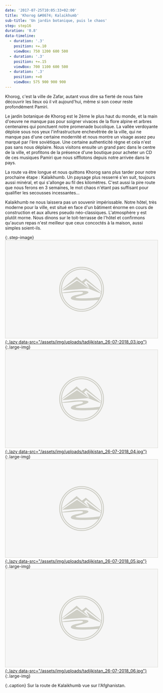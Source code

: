 ```yaml
---
date: '2017-07-25T10:05:33+02:00'
title: 'Khorog &#8674; Kalaikhumb'
sub-title: 'Un jardin botanique, puis le chaos'
step: step16
duration: '0.8'
data-timeline:
  - duration: '.3'
    position: +=.10
    viewBox: 750 1200 600 500
  - duration: '.3'
    position: +=.15
    viewBox: 700 1100 600 500
  - duration: '.3'
    position: +=0
    viewBox: 575 900 900 900
---
```

Khorog, c'est la ville de Zafar, autant vous dire sa fierté de nous faire découvrir les lieux où il vit aujourd'hui, même si son coeur reste profondément Pamiri.

Le jardin botanique de Khorog est le 2ème le plus haut du monde, et la main d'oeuvre ne manque pas pour soigner vivaces de la flore alpine et arbres centenaires qui ponctuent notre promenade bucolique. La vallée verdoyante déploie sous nos yeux l'infrastructure enchevêtrée de la ville, qui ne manque pas d'une certaine modernité et nous montre un visage assez peu marqué par l'ère soviétique. Une certaine authenticité règne et cela n'est pas sans nous déplaire. Nous visitons ensuite un grand parc dans le centre de la ville, et profitons de la présence d'une boutique pour acheter un CD de ces musiques Pamiri que nous sifflotons depuis notre arrivée dans le pays. 

La route va être longue et nous quittons Khorog sans plus tarder pour notre prochaine étape : Kalaikhumb. Un paysage plus resserré s'en suit, toujours aussi minéral, et qui s'allonge au fil des kilomètres. C'est aussi la pire route que nous ferons en 3 semaines, le mot chaos n'étant pas suffisant pour qualifier les secousses incessantes...

Kalaikhumb ne nous laissera pas un souvenir impérissable. Notre hôtel, très moderne pour la ville, est situé en face d'un bâtiment énorme en cours de construction et aux allures pseudo néo-classiques. L'atmosphère y est plutôt morne. Nous dinons sur le toit-terrasse de l'hôtel et confirmons qu'aucun repas n'est meilleur que ceux concoctés à la maison, aussi simples soient-ils.


{:.step-image}
[![](/assets/img/placeholder.png){:.lazy data-src="/assets/img/uploads/tadjikistan_26-07-2018_03.jpg"}](/assets/img/uploads/tadjikistan_26-07-2018_03.jpg "Route de Kalaikhumb"){:.large-img}
[![](/assets/img/placeholder.png){:.lazy data-src="/assets/img/uploads/tadjikistan_26-07-2018_04.jpg"}](/assets/img/uploads/tadjikistan_26-07-2018_04.jpg "Route de Kalaikhumb"){:.large-img}
[![](/assets/img/placeholder.png){:.lazy data-src="/assets/img/uploads/tadjikistan_26-07-2018_05.jpg"}](/assets/img/uploads/tadjikistan_26-07-2018_05.jpg "Route de Kalaikhumb"){:.large-img}
[![](/assets/img/placeholder.png){:.lazy data-src="/assets/img/uploads/tadjikistan_26-07-2018_06.jpg"}](/assets/img/uploads/tadjikistan_26-07-2018_06.jpg "Route de Kalaikhumb"){:.large-img}

{:.caption}
Sur la route de Kalaikhumb vue sur l'Afghanistan.
